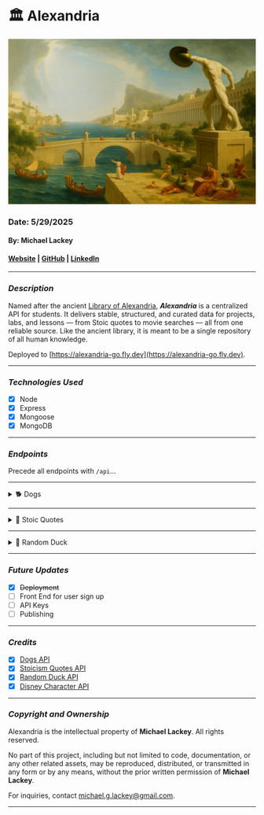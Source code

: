 # 🏛️  Alexandria

![Alexandria](./public/images/alexandria.png)

### Date: 5/29/2025

#### By: Michael Lackey

#### [Website](https://www.michaellackey.com/) | [GitHub](https://github.com/NobodysLackey) | [LinkedIn](https://www.linkedin.com/in/michaelglackey/)

***


### ***Description***

Named after the ancient [Library of Alexandria](https://en.wikipedia.org/wiki/Library_of_Alexandria), ***Alexandria*** is a centralized API for students. It delivers stable, structured, and curated data for projects, labs, and lessons — from Stoic quotes to movie searches — all from one reliable source. Like the ancient library, it is meant to be a single repository of all human knowledge.

Deployed to [https://alexandria-go.fly.dev](https://alexandria-go.fly.dev).

***


### ***Technologies Used***

- [x] Node
- [x] Express
- [x] Mongoose
- [x] MongoDB

***


### ***Endpoints***

Precede all endpoints with `/api`...

<hr>

<details>
<summary>🐕 Dogs</summary>

<br>

<p>Utilizes the <a href="https://dog.ceo/dog-api/documentation/">Dog API</a> to extrapolate dog breeds and images of random dogs based on a breed param.</p>

### /dogs

```json
{
  "status": 200,
  "message": "Successfully retrieved dog breed list!",
  "breeds": [
    "affenpinscher",
    "african",
    "airedale",
    // and so on...
  ]
}
```

### /dogs/:breed

```json
{
  "status": 200,
  "message": "Successfully retrieved random dog picture!",
  "picture": "https://images.dog.ceo/breeds/pug/bobmarley.jpg"
}
```

</details>

<hr>

<details>
<summary>💬 Stoic Quotes</summary>

<br>

<p>Utilizes the <a href="https://github.com/tlcheah2/stoic-quote-lambda-public-api">Stoic Quote API</a> to retrieve a random quote and author.  Circumvents improperly set headers by original API to ensure clean responses.  Cleans up quotes and author data for typos and errors before sending.</p>

### /quotes

```json
{
  "status": 200,
  "message": "Successfully retrieved a random quote!",
  "quote": "Associate with people who are likely to improve you. Welcome those who you are capable of improving. The process is a mutual one: men learn as they teach.",
  "author": "Seneca"
}
```

</details>

<hr>

<details>
<summary>🦆 Random Duck</summary>

<br>

<p>Utilizes the <a href="https://random-d.uk/api">Random Duck API</a> to retrieve a random image of a duck. Yes, you read that correctly.</p>

### /ducks

```json
{
  "status": 200,
  "message": "Successfully retrieved a random duck!",
  "duck": "https://random-d.uk/api/108.jpg"
}
```

</details>

<hr>


### ***Future Updates***

- [x] ~~Deployment~~
- [ ] Front End for user sign up
- [ ] API Keys
- [ ] Publishing

***


### ***Credits***

- [x] [Dogs API](https://dog.ceo/dog-api/documentation/)
- [x] [Stoicism Quotes API](https://github.com/tlcheah2/stoic-quote-lambda-public-api)
- [x] [Random Duck API](https://random-d.uk/api)
- [x] [Disney Character API](https://disneyapi.dev/docs/)

***


### ***Copyright and Ownership***

Alexandria is the intellectual property of **Michael Lackey**. All rights reserved.

No part of this project, including but not limited to code, documentation, or any other related assets, may be reproduced, distributed, or transmitted in any form or by any means, without the prior written permission of **Michael Lackey**.

For inquiries, contact [michael.g.lackey@gmail.com](mailto:michael.g.lackey@gmail.com?subject=Copyright%20Inquiry%20-%20Alexandria).

***
